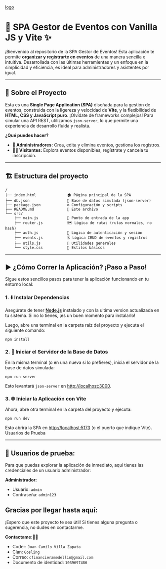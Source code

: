 [logo](https://github.com/juanvilla05/SPA-with-JavaScript-and-Vite/blob/64e8f373f88a7c503937919574a3eba1148961e4/6661.jpg)
# 🚀 SPA Gestor de Eventos con Vanilla JS y Vite ✨

¡Bienvenido al repositorio de la SPA Gestor de Eventos! Esta aplicación te permite **organizar y registrarte en eventos** de una manera sencilla e intuitiva. Desarrollada con las últimas herramientas y un enfoque en la simplicidad y eficiencia, es ideal para administradores y asistentes por igual.

---

## 🌟 Sobre el Proyecto

Esta es una **Single Page Application (SPA)** diseñada para la gestión de eventos, construida con la ligereza y velocidad de **Vite**, y la flexibilidad de **HTML, CSS y JavaScript puro**. ¡Olvídate de frameworks complejos! Para simular una API REST, utilizamos `json-server`, lo que permite una experiencia de desarrollo fluida y realista.

**¿Qué puedes hacer?**

* **👥 Administradores:** Crea, edita y elimina eventos, gestiona los registros.
* **🙋‍♀️ Visitantes:** Explora eventos disponibles, regístrate y cancela tu inscripción.
---


## 🏗️ Estructura del proyecto

```
/
├── index.html              🏠 Página principal de la SPA
├── db.json                 💾 Base de datos simulada (json-server)
├── package.json            ⚙️ Configuración y scripts
├── README.md               📄 Este archivo
└── src/
    ├── main.js             🚦 Punto de entrada de la app
    ├── router.js           🗺️ Lógica de rutas (rutas normales, no hash)
    ├── auth.js             🔐 Lógica de autenticación y sesión
    ├── events.js           🗓️ Lógica CRUD de eventos y registros
    ├── utils.js            🧰 Utilidades generales
    └── style.css           🎨 Estilos básicos
```
---

## ▶️ ¿Cómo Correr la Aplicación? ¡Paso a Paso!

Sigue estos sencillos pasos para tener la aplicación funcionando en tu entorno local:

### 1. ⬇️ Instalar Dependencias

Asegúrate de tener [**Node.js**](https://nodejs.org/) instalado y con la ultima version actualizada en tu sistema. Si no lo tienes, ¡es un buen momento para instalarlo!

Luego, abre una terminal en la carpeta raíz del proyecto y ejecuta el siguiente comando:
```
npm install
```
### 2. 🚀 Iniciar el Servidor de la Base de Datos

En la misma terminal (o en una nueva si lo prefieres), inicia el servidor de la base de datos simulada:
```
npm run server
```
Esto levantará `json-server` en [http://localhost:3000](http://localhost:3000).
### 3. 🌐 Iniciar la Aplicación con Vite

Ahora, abre otra terminal en la carpeta del proyecto y ejecuta:
```
npm run dev
```
Esto abrirá la SPA en [http://localhost:5173](http://localhost:5173) (o el puerto que indique Vite).
 Usuarios de Prueba

---

## 🔑 Usuarios de prueba:
Para que puedas explorar la aplicación de inmediato, aquí tienes las credenciales de un usuario administrador:

**Administrador:**

  - Usuario: ```admin```
  - Contraseña: ```admin123```

## Gracias por llegar hasta aquí:
¡Espero que este proyecto te sea útil! Si tienes alguna pregunta o sugerencia, no dudes en contactarme.

**Contactame:👩‍💻**

  - Coder: ```Juan Camilo Villa Zapata```
  - Clan: ```Gosling```
  - Correo: ```cfinancieramedellin@gmail.com```
  - Documento de identidad: ```1039697486```


